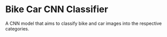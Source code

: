 # Bike Car CNN Classifier
A CNN model that aims to classify bike and car images into the respective categories. 
